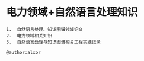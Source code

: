 #   电力领域+自然语言处理知识
    1.  自然语言处理、知识图谱领域论文
    2.  电力领域相关知识
    3.  自然语言处理与知识图谱相关工程实践记录

```buildoutcfg
@author:alxor
```
    